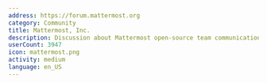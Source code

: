 ```yaml
---
address: https://forum.mattermost.org
category: Community
title: Mattermost, Inc.
description: Discussion about Mattermost open-source team communication
userCount: 3947
icon: mattermost.png
activity: medium
language: en_US
---
```


